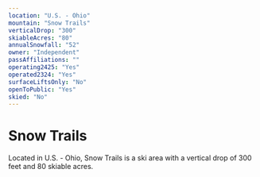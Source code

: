 ```yaml
---
location: "U.S. - Ohio"
mountain: "Snow Trails"
verticalDrop: "300"
skiableAcres: "80"
annualSnowfall: "52"
owner: "Independent"
passAffiliations: ""
operating2425: "Yes"
operated2324: "Yes"
surfaceLiftsOnly: "No"
openToPublic: "Yes"
skied: "No"
---
```


# Snow Trails

Located in U.S. - Ohio, Snow Trails is a ski area with a vertical drop of 300 feet and 80 skiable acres.